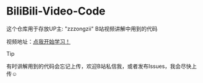 # BiliBili-Video-Code
这个仓库用于存放UP主: "zzzongzii" B站视频讲解中用到的代码

视频地址：<a href="https://space.bilibili.com/363813370">点我开始学习！</a>

>[!TIP]
>有时讲解用到的代码会忘记上传，欢迎B站私信我，或者发布Issues，我会尽快上传☺️
